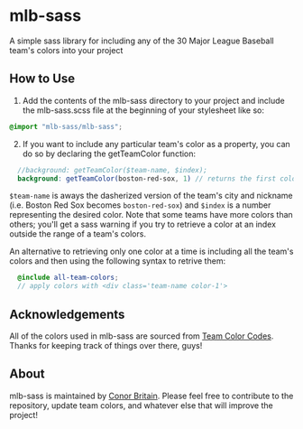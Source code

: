 # mlb-sass
A simple sass library for including any of the 30 Major League Baseball team's colors into your project

## How to Use

1. Add the contents of the mlb-sass directory to your project and include the mlb-sass.scss file at the beginning of your stylesheet like so:

  ```scss
  @import "mlb-sass/mlb-sass";
  ```

2. If you want to include any particular team's color as a property, you can do so by declaring the getTeamColor function:

  ```scss
	//background: getTeamColor($team-name, $index);
	background: getTeamColor(boston-red-sox, 1) // returns the first color associated with the Boston Red Sox
  ```
  `$team-name` is aways the dasherized version of the team's city and nickname (i.e. Boston Red Sox becomes `boston-red-sox`) and `$index` is a number representing the desired color. Note that some teams have more colors than others; you'll get a sass warning if you try to retrieve a color at an index outside the range of a team's colors.

  An alternative to retrieving only one color at a time is including all the team's colors and then using the following syntax to retrive them:

  ```scss
	@include all-team-colors;
	// apply colors with <div class='team-name color-1'>
  ```

## Acknowledgements

All of the colors used in mlb-sass are sourced from [Team Color Codes](http://teamcolorcodes.com/mlb-color-codes/). Thanks for keeping track of things over there, guys!

## About

mlb-sass is maintained by [Conor Britain](www.stbly.com). Please feel free to contribute to the repository, update team colors, and whatever else that will improve the project!